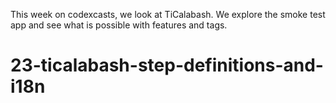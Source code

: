 This week on codexcasts, we look at TiCalabash. We explore the smoke test app and see what is possible with features and tags.
# 23-ticalabash-step-definitions-and-i18n
